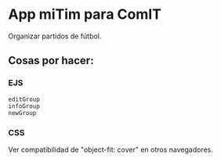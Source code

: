# App miTim para ComIT

Organizar partidos de fútbol.

## Cosas por hacer:

### EJS 
    editGroup
    infoGroup
    newGroup

### CSS
Ver compatibilidad de "object-fit: cover" en otros navegadores.
